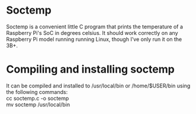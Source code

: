 # Soctemp
Soctemp is a convenient little C program that prints the temperature of a Raspberry Pi's SoC in degrees celsius. It should work correctly on any Raspberry Pi model running running Linux, though I've only run it on the 3B+.

# Compiling and installing soctemp
It can be compiled and installed to /usr/local/bin or /home/$USER/bin using the following commands:  
cc soctemp.c -o soctemp  
mv soctemp /usr/local/bin
